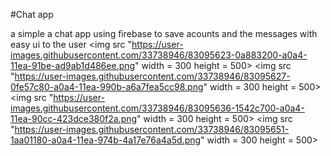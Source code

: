 #Chat app

a simple a chat app using firebase to save acounts and the messages with easy ui to the user 
<img src "https://user-images.githubusercontent.com/33738946/83095623-0a883200-a0a4-11ea-91be-ad9ab1d486ee.png" width = 300 height = 500>
<img src "https://user-images.githubusercontent.com/33738946/83095627-0fe57c80-a0a4-11ea-990b-a6a7fea5cc98.png" width = 300 height = 500>
<img src "https://user-images.githubusercontent.com/33738946/83095636-1542c700-a0a4-11ea-90cc-423dce380f2a.png" width = 300 height = 500>
<img src "https://user-images.githubusercontent.com/33738946/83095651-1aa01180-a0a4-11ea-974b-4a17e76a4a5d.png" width = 300 height = 500>

